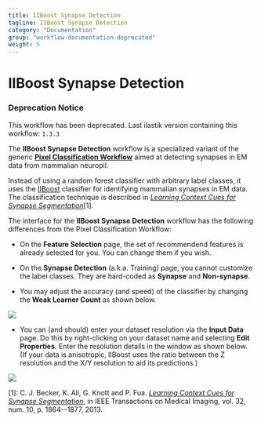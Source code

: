 ```yaml
---
title: IIBoost Synapse Detection
tagline: IIBoost Synapse Detection
category: "Documentation"
group: "workflow-documentation-deprecated"
weight: 5
---
```


# IIBoost Synapse Detection

<div class="panel panel-info">
  <div class="panel-heading">
    <h3 class="panel-title">Deprecation Notice</h3>
  </div>
  <div class="panel-body">
    This workflow has been deprecated.
    Last ilastik version containing this workflow: <code>1.3.3</code>
  </div>
</div>

The **IIBoost Synapse Detection** workflow is a specialized variant of the generic **[Pixel Classification Workflow][]** aimed at detecting synapses in EM data from mammalian neuropil.

[Pixel Classification Workflow]: {{site.baseurl}}/documentation/pixelclassification/pixelclassification.html

Instead of using a random forest classifier with arbitrary label classes, it uses the [IIBoost][] classifier for identifying mammalian synapses in EM data.
The classification technique is described in [*Learning Context Cues for Synapse Segmentation*][1]\[1\].

[IIBoost]: https://github.com/cbecker/iiboost

The interface for the **IIBoost Synapse Detection** workflow has the following differences from the Pixel Classification Workflow:

- On the **Feature Selection** page, the set of recommendend features is already selected for you.  You can change them if you wish.

- On the **Synapse Detection** (a.k.a. Training) page, you cannot customize the label classes.  They are hard-coded as **Synapse** and **Non-synapse**.

- You may adjust the accuracy (and speed) of the classifier by changing the **Weak Learner Count** as shown below.

<a href="snapshots/synapse-detection-drawer.png" data-toggle="lightbox"><img src="snapshots/synapse-detection-drawer.png" class="img-responsive" /></a>

- You can (and should) enter your dataset resolution via the **Input Data** page.  Do this by right-clicking on your dataset name and selecting **Edit Properties**.  Enter the resolution details in the window as shown below.  (If your data is anisotropic, IIBoost uses the ratio between the Z resolution and the X/Y resolution to aid its predictions.)

<a href="snapshots/dataset-resolution-edit.png" data-toggle="lightbox"><img src="snapshots/dataset-resolution-edit.png" class="img-responsive" /></a>

\[1\]: C. J. Becker, K. Ali, G. Knott and P. Fua. [*Learning Context Cues for Synapse Segmentation*][1], in IEEE Transactions on Medical Imaging, vol. 32, num. 10, p. 1864--1877, 2013. 

[1]: https://infoscience.epfl.ch/record/183638?ln=en
